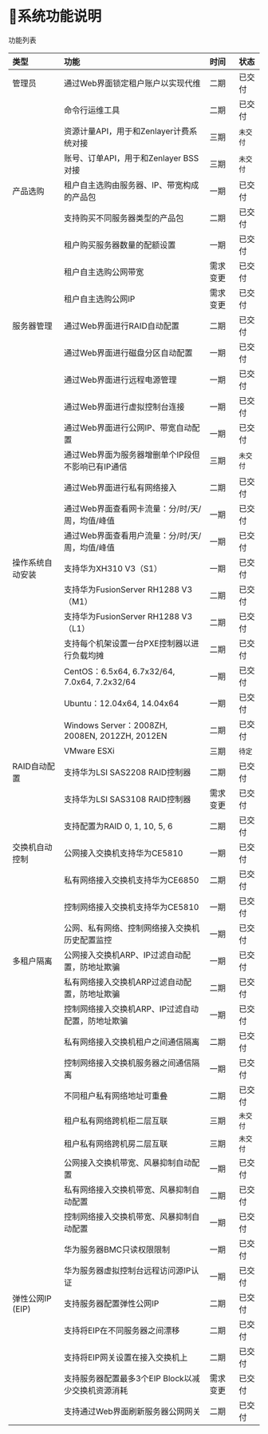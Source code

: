 # 系统功能说明

功能列表

| 类型 | 功能 | 时间 | 状态 |
| :--- | :--- | :--- | :--- |
| 管理员 | 通过Web界面锁定租户账户以实现代维 | 二期 | 已交付 |
|  | 命令行运维工具 | 二期 | 已交付 |
|  | 资源计量API，用于和Zenlayer计费系统对接 | 三期 | `未交付` |
|  | 账号、订单API，用于和Zenlayer BSS对接 | 三期 | `未交付` |
| 产品选购 | 租户自主选购由服务器、IP、带宽构成的产品包 | 一期 | 已交付 |
|  | 支持购买不同服务器类型的产品包 | 二期 | 已交付 |
|  | 租户购买服务器数量的配额设置 | 一期 | 已交付 |
|  | 租户自主选购公网带宽 | 需求变更 | 已交付 |
|  | 租户自主选购公网IP | 需求变更 | 已交付 |
| 服务器管理 | 通过Web界面进行RAID自动配置 | 二期 | 已交付 |
|  | 通过Web界面进行磁盘分区自动配置 | 一期 | 已交付 |
|  | 通过Web界面进行远程电源管理 | 一期 | 已交付 |
|  | 通过Web界面进行虚拟控制台连接 | 一期 | 已交付 |
|  | 通过Web界面进行公网IP、带宽自动配置 | 一期 | 已交付 |
|  | 通过Web界面为服务器增删单个IP段但不影响已有IP通信 | 三期 | `未交付` |
|  | 通过Web界面进行私有网络接入 | 二期 | 已交付 |
|  | 通过Web界面查看网卡流量：分/时/天/周，均值/峰值 | 一期 | 已交付 |
|  | 通过Web界面查看用户流量：分/时/天/周，均值/峰值 | 一期 | 已交付 |
| 操作系统自动安装 | 支持华为XH310 V3（S1） | 一期 | 已交付 |
|  | 支持华为FusionServer RH1288 V3（M1） | 二期 | 已交付 |
|  | 支持华为FusionServer RH1288 V3（L1） | 二期 | 已交付 |
|  | 支持每个机架设置一台PXE控制器以进行负载均摊 | 二期 | 已交付 |
|  | CentOS：6.5x64, 6.7x32/64, 7.0x64, 7.2x32/64 | 一期 | 已交付 |
|  | Ubuntu：12.04x64, 14.04x64 | 一期 | 已交付 |
|  | Windows Server：2008ZH, 2008EN, 2012ZH, 2012EN | 二期 | 已交付 |
|  | VMware ESXi | 三期 | `待定` |
| RAID自动配置 | 支持华为LSI SAS2208 RAID控制器 | 二期 | 已交付 |
|  | 支持华为LSI SAS3108 RAID控制器 | 需求变更 | 已交付 |
|  | 支持配置为RAID 0, 1, 10, 5, 6 | 二期 | 已交付 |
| 交换机自动控制 | 公网接入交换机支持华为CE5810 | 一期 | 已交付 |
|  | 私有网络接入交换机支持华为CE6850 | 二期 | 已交付 |
|  | 控制网络接入交换机支持华为CE5810 | 一期 | 已交付 |
|  | 公网、私有网络、控制网络接入交换机历史配置监控 | 一期 | 已交付 |
| 多租户隔离 | 公网接入交换机ARP、IP过滤自动配置，防地址欺骗 | 一期 | 已交付 |
|  | 私有网络接入交换机ARP过滤自动配置，防地址欺骗 | 二期 | 已交付 |
|  | 控制网络接入交换机ARP、IP过滤自动配置，防地址欺骗 | 一期 | 已交付 |
|  | 私有网络接入交换机租户之间通信隔离 | 二期 | 已交付 |
|  | 控制网络接入交换机服务器之间通信隔离 | 一期 | 已交付 |
|  | 不同租户私有网络地址可重叠 | 二期 | 已交付 |
|  | 租户私有网络跨机柜二层互联 | 三期 | `未交付` |
|  | 租户私有网络跨机房二层互联 | 三期 | `未交付` |
|  | 公网接入交换机带宽、风暴抑制自动配置 | 一期 | 已交付 |
|  | 私有网络接入交换机带宽、风暴抑制自动配置 | 二期 | 已交付 |
|  | 控制网络接入交换机带宽、风暴抑制自动配置 | 一期 | 已交付 |
|  | 华为服务器BMC只读权限限制 | 一期 | 已交付 |
|  | 华为服务器虚拟控制台远程访问源IP认证 | 一期 | 已交付 |
| 弹性公网IP \(EIP\) | 支持服务器配置弹性公网IP | 二期 | 已交付 |
|  | 支持将EIP在不同服务器之间漂移 | 二期 | 已交付 |
|  | 支持将EIP网关设置在接入交换机上 | 二期 | 已交付 |
|  | 支持服务器配置最多3个EIP Block以减少交换机资源消耗 | 需求变更 | 已交付 |
|  | 支持通过Web界面刷新服务器公网网关 | 二期 | 已交付 |



